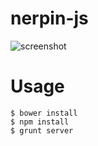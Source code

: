 nerpin-js
=========

![screenshot](https://dl.dropboxusercontent.com/u/334064/nerpin-js.png)

# Usage

```
$ bower install
$ npm install
$ grunt server
```
